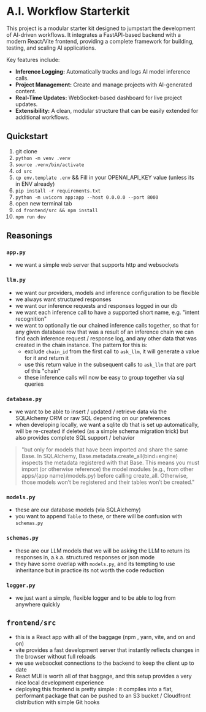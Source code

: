 # A.I. Workflow Starterkit

This project is a modular starter kit designed to jumpstart the development of AI-driven workflows. It integrates a FastAPI-based backend with a modern React/Vite frontend, providing a complete framework for building, testing, and scaling AI applications.

Key features include:

- **Inference Logging:** Automatically tracks and logs AI model inference calls.
- **Project Management:** Create and manage projects with AI-generated content.
- **Real-Time Updates:** WebSocket-based dashboard for live project updates.
- **Extensibility:** A clean, modular structure that can be easily extended for additional workflows.


## Quickstart
1. git clone
1. `python -m venv .venv`
1. `source .venv/bin/activate`
1. `cd src`
1. `cp env.template .env` && Fill in your OPENAI_API_KEY value (unless its in ENV already)
1. `pip install -r requirements.txt`
1. `python -m uvicorn app:app --host 0.0.0.0 --port 8000`
1. open new terminal tab
1. `cd frontend/src && npm install`
1. `npm run dev`


## Reasonings

### `app.py`
- we want a simple web server that supports http and websockets

### `llm.py`
- we want our providers, models and inference configuration to be flexible
- we always want structured responses
- we want our inference requests and responses logged in our db
- we want each inference call to have a supported short name, e.g. "intent recognition"
- we want to optionally tie our chained inference calls together, so that for any given database row that was a result of an inference chain we can find each inference request / response log, and any other data that was created in the chain instance. The pattern for this is:
  - exclude `chain_id` from the first call to `ask_llm`, it will generate a value for it and return it
  - use this return value in the subsequent calls to `ask_llm` that are part of this "chain"
  - these inference calls will now be easy to group together via sql queries

### `database.py`
- we want to be able to insert / updated / retrieve data via the SQLAlchemy ORM or raw SQL depending on our preferences
- when developing locally, we want a sqlite db that is set up automatically, will be re-created if deleted (as a simple schema migration trick) but also provides complete SQL support / behavior

> "but only for models that have been imported and share the same Base. In SQLAlchemy, Base.metadata.create_all(bind=engine) inspects the metadata registered with that Base. This means you must import (or otherwise reference) the model modules (e.g., from other apps/{app name}/models.py) before calling create_all. Otherwise, those models won’t be registered and their tables won’t be created."

### `models.py`
- these are our database models (via SQLAlchemy)
- you want to append `Table` to these, or there will be confusion with `schemas.py`

### `schemas.py`
- these are our LLM models that we will be asking the LLM to return its responses in, a.k.a. structured responses or json mode
- they have some overlap with `models.py`, and its tempting to use inheritance but in practice its not worth the code reduction

### `logger.py`
- we just want a simple, flexible logger and to be able to log from anywhere quickly

## `frontend/src`
- this is a React app with all of the baggage (npm , yarn, vite, and on and on)
- vite provides a fast development server that instantly reflects changes in the browser without full reloads
- we use websocket connections to the backend to keep the client up to date
- React MUI is worth all of that baggage, and this setup provides a very nice local development experience
- deploying this frontend is pretty simple : it compiles into a flat, performant package that can be pushed to an S3 bucket / Cloudfront distribution with simple Git hooks

